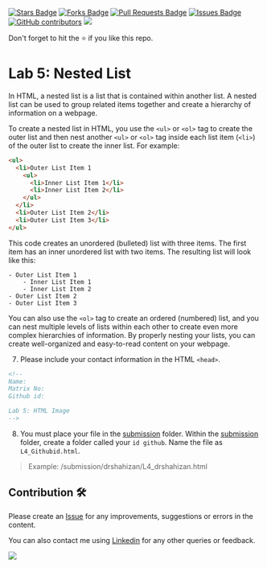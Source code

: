 <a href="https://github.com/drshahizan/learn-php/stargazers"><img src="https://img.shields.io/github/stars/drshahizan/learn-php" alt="Stars Badge"/></a>
<a href="https://github.com/drshahizan/learn-php/network/members"><img src="https://img.shields.io/github/forks/drshahizan/learn-php" alt="Forks Badge"/></a>
<a href="https://github.com/drshahizan/learn-php/pulls"><img src="https://img.shields.io/github/issues-pr/drshahizan/learn-php" alt="Pull Requests Badge"/></a>
<a href="https://github.com/drshahizan/learn-php/issues"><img src="https://img.shields.io/github/issues/drshahizan/learn-php" alt="Issues Badge"/></a>
<a href="https://github.com/drshahizan/learn-php/graphs/contributors"><img alt="GitHub contributors" src="https://img.shields.io/github/contributors/drshahizan/learn-php?color=2b9348"></a>
![](https://visitor-badge.glitch.me/badge?page_id=drshahizan/learn-php)

Don't forget to hit the :star: if you like this repo.

# Lab 5: Nested List

In HTML, a nested list is a list that is contained within another list. A nested list can be used to group related items together and create a hierarchy of information on a webpage.

To create a nested list in HTML, you use the `<ul>` or `<ol>` tag to create the outer list and then nest another `<ul>` or `<ol>` tag inside each list item (`<li>`) of the outer list to create the inner list. For example:

```html
<ul>
  <li>Outer List Item 1
    <ul>
      <li>Inner List Item 1</li>
      <li>Inner List Item 2</li>
    </ul>
  </li>
  <li>Outer List Item 2</li>
  <li>Outer List Item 3</li>
</ul>
```
  
This code creates an unordered (bulleted) list with three items. The first item has an inner unordered list with two items. The resulting list will look like this:
```
- Outer List Item 1
    - Inner List Item 1
    - Inner List Item 2
- Outer List Item 2
- Outer List Item 3
```

  You can also use the `<ol>` tag to create an ordered (numbered) list, and you can nest multiple levels of lists within each other to create even more complex hierarchies of information. By properly nesting your lists, you can create well-organized and easy-to-read content on your webpage.

7. Please include your contact information in the HTML `<head>`.

```html
<!--
Name:
Matrix No:
Github id:

Lab 5: HTML Image
-->
```
8. You must place your file in the [submission](./submission) folder. Within the [submission](./submission) folder, create a folder called your `id github`. Name the file as `L4_Githubid.html`.
  > Example: 
  > /submission/drshahizan/L4_drshahizan.html


## Contribution 🛠️
Please create an [Issue](https://github.com/drshahizan/learn-php/issues) for any improvements, suggestions or errors in the content.

You can also contact me using [Linkedin](https://www.linkedin.com/in/drshahizan/) for any other queries or feedback.

![](https://visitor-badge.glitch.me/badge?page_id=drshahizan)
